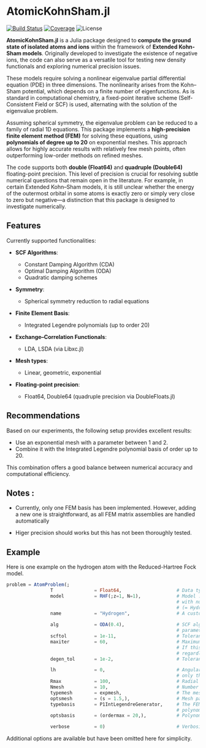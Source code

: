 # AtomicKohnSham.jl

[![Build Status](https://github.com/Theozeud/AtomicKohnSham/actions/workflows/CI.yml/badge.svg?branch=main)](https://github.com/Theozeud/AtomicKohnSham/actions/workflows/CI.yml?query=branch%3Amain)
[![Coverage](https://codecov.io/gh/Theozeud/AtomicKohnSham/branch/main/graph/badge.svg)](https://codecov.io/gh/Theozeud/AtomicKohnSham)
![License](https://img.shields.io/badge/license-MIT-blue.svg)

**AtomicKohnSham.jl** is a Julia package designed to **compute the ground state of isolated atoms and ions** within the framework of **Extended Kohn-Sham models**. Originally developed to investigate the existence of negative ions, the code can also serve as a versatile tool for testing new density functionals and exploring numerical precision issues.

These models require solving a nonlinear eigenvalue partial differential equation (PDE) in three dimensions. The nonlinearity arises from the Kohn–Sham potential, which depends on a finite number of eigenfunctions. As is standard in computational chemistry, a fixed-point iterative scheme (Self-Consistent Field or SCF) is used, alternating with the solution of the eigenvalue problem.

Assuming spherical symmetry, the eigenvalue problem can be reduced to a family of radial 1D equations. This package implements a **high-precision finite element method (FEM)** for solving these equations, using **polynomials of degree up to 20** on exponential meshes. This approach allows for highly accurate results with relatively few mesh points, often outperforming low-order methods on refined meshes.

The code supports both **double (Float64)** and **quadruple (Double64)** floating-point precision. This level of precision is crucial for resolving subtle numerical questions that remain open in the literature. For example, in certain Extended Kohn–Sham models, it is still unclear whether the energy of the outermost orbital in some atoms is exactly zero or simply very close to zero but negative—a distinction that this package is designed to investigate numerically.

## Features
Currently supported functionalities:

- **SCF Algorithms**:
  - Constant Damping Algorithm (CDA)
  - Optimal Damping Algorithm (ODA)
  - Quadratic damping schemes
    
- **Symmetry**:
  - Spherical symmetry reduction to radial equations
    
- **Finite Element Basis**:
  - Integrated Legendre polynomials (up to order 20)
    
- **Exchange–Correlation Functionals**:
    - LDA, LSDA (via Libxc.jl)
      
- **Mesh types**:
    - Linear, geometric, exponential
      
- **Floating-point precision**:
    - Float64, Double64 (quadruple precision via DoubleFloats.jl)

## Recommendations
Based on our experiments, the following setup provides excellent results:
- Use an exponential mesh with a parameter between 1 and 2.
- Combine it with the Integrated Legendre polynomial basis of order up to 20.
  
This combination offers a good balance between numerical accuracy and computational efficiency.

## Notes :
- Currently, only one FEM basis has been implemented. However, adding a new one is straightforward, as all FEM matrix assemblies are handled automatically


- Higer precision should works but this has not been thoroughly tested.

## Example

Here is one example on the hydrogen atom with the Reduced-Hartree Fock model. 
```julia
problem = AtomProblem(;
                T               = Float64,                    # Data type for computations
                model           = RHF(;z=1, N=1),             # Model : Reduced-Hartree Fock
                                                              # with nuclear chare z=1  and N=1 electrons
                                                              # (= Hydrogen)
                name            = "Hydrogen",                 # A custom name that you chan choose
                
                alg             = ODA(0.4),                   # SCF algorithm : Optimal Dampling with initial
                                                              # parameter equal to 0.4
                scftol          = 1e-11,                      # Tolerance for the scf procedure
                maxiter         = 60,                         # Maximum number of SCF iterations :
                                                              # If this number is reached, the algorithm stops
                                                              # regardless of convergence 
                degen_tol       = 1e-2,                       # Tolerance to detect degeneracy between orbital energies

                lh              = 0,                          # Angular momentum cutoff (ℓ ≤ lh)
                                                              # only the s-orbital is needed for the hydrogen atom
                Rmax            = 100,                        # Radial domain cutoff
                Nmesh           = 10,                         # Number of points of the mesh
                typemesh        = expmesh,                    # The mesh used is an exponential mesh
                optsmesh        = (s = 1.5,),                 # Mesh parameters: here, s = 1.5
                typebasis       = P1IntLegendreGenerator,     # The FEM Basis is composed of the integrated legendre 
                                                              # polynomials with the P1 elements
                optsbasis       = (ordermax = 20,),           # Polynomials up to order 20 are used

                verbose         = 0)                          # Verbosity level: 0 = silent, 3 = maximum verbosity
```
Additional options are available but have been omitted here for simplicity.
